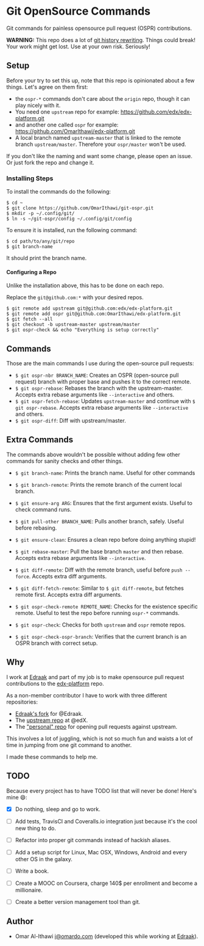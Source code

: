 # Git OpenSource Commands
Git commands for painless opensource pull request (OSPR) contributions.

**WARNING:** This repo does a lot of
[git history rewriting](https://git-scm.com/book/en/v2/Git-Tools-Rewriting-History).
Things could break! Your work might get lost. Use at your own risk.
Seriously!

## Setup
Before your try to set this up, note that this repo is opinionated about a few
things. Let's agree on them first:

 - the `ospr-*` commands don't care about the `origin` repo,
   though it can play nicely with it.
 - You need one `upstream` repo for example:
   https://github.com/edx/edx-platform.git
 - and another one called `ospr` for example:
   https://github.com/OmarIthawi/edx-platform.git
 - A local branch named `upstream-master` that is linked to the remote
   branch `upstream/master`. Therefore your `ospr/master` won't be used.

If you don't like the naming and want some change, please open an issue.
Or just fork the repo and change it.

### Installing Steps
To install the commands do the following:

```
$ cd ~
$ git clone https://github.com/OmarIthawi/git-ospr.git
$ mkdir -p ~/.config/git/
$ ln -s ~/git-ospr/config ~/.config/git/config
```

To ensure it is installed, run the following command:
```
$ cd path/to/any/git/repo
$ git branch-name
```

It should print the branch name.

#### Configuring a Repo
Unlike the installation above, this has to be done on each repo.

Replace the `git@github.com:*` with your desired repos.

```
$ git remote add upstream git@github.com:edx/edx-platform.git
$ git remote add ospr git@github.com:OmarIthawi/edx-platform.git
$ git fetch --all
$ git checkout -b upstream-master upstream/master
$ git ospr-check && echo "Everything is setup correctly"
```

## Commands
Those are the main commands I use during the open-source pull requests:

 - `$ git ospr-nbr BRANCH_NAME`: Creates an OSPR (open-source
   pull request) branch with proper base and pushes it to the correct remote.
 - `$ git ospr-rebase`: Rebases the branch with the upstream-master. Accepts extra rebase arguments like `--interactive`
   and others.
 - `$ git ospr-fetch-rebase`: Updates `upstream-master` and continue with `$ git ospr-rebase`. Accepts extra rebase arguments like `--interactive`
   and others.
 - `$ git ospr-diff`: Diff with upstream/master.

## Extra Commands
The commands above wouldn't be possible without adding few other commands
for sanity checks and other things.

  - `$ git branch-name`: Prints the branch name. Useful for other commands

  - `$ git branch-remote`: Prints the remote branch of the current local branch.

  - `$ git ensure-arg ARG`: Ensures that the first argument exists.
    Useful to check command runs.

  - `$ git pull-other BRANCH_NAME`: Pulls another branch, safely.
    Useful before rebasing.

  - `$ git ensure-clean`: Ensures a clean repo before doing anything stupid!

  - `$ git rebase-master`: Pull the base branch `master` and then rebase.
    Accepts extra rebase arguments like `--interactive`.

  - `$ git diff-remote`: Diff with the remote branch, useful before
    `push --force`. Accepts extra diff arguments.

  - `$ git diff-fetch-remote`: Similar to `$ git diff-remote`,
     but fetches remote first. Accepts extra diff arguments.

  - `$ git ospr-check-remote REMOTE_NAME`: Checks for the existence specific
    remote. Useful to test the repo before running `ospr-*` commands.

  - `$ git ospr-check`: Checks for both `upstream` and `ospr` remote repos.

  - `$ git ospr-check-ospr-branch`: Verifies that the current branch is an
    OSPR branch with correct setup.

## Why
I work at [Edraak](https://github.com/Edraak) and part of my job is to make opensource pull request
contributions to the [edx-platform](https://github.com/edx/edx-platform) repo.

As a non-member contributor I have to work with three different repositories:

 - [Edraak's fork](https://github.com/Edraak/edx-platform) for @Edraak.
 - The [upstream repo](https://github.com/edx/edx-platform) at @edX.
 - The ["personal" repo](https://github.com/OmarIthawi/edx-platform)
   for opening pull requests against upstream.

This involves a lot of juggling, which is not so much fun and waists a
lot of time in jumping from one git command to another.

I made these commands to help me.

## TODO
Because every project has to have TODO list that will never be done! Here's
mine 😄:

 - [x] Do nothing, sleep and go to work.
 - [ ] Add tests, TravisCI and Coveralls.io integration just because it's
   the cool new thing to do.
 - [ ] Refactor into proper git commands instead of hackish aliases.
 - [ ] Add a setup script for Linux, Mac OSX, Windows, Android and every
   other OS in the galaxy.
 - [ ] Write a book.
 - [ ] Create a MOOC on Coursera, charge 140$ per enrollment and
   become a millionaire.
 - [ ] Create a better version management tool than git.


## Author

 - Omar Al-Ithawi <i@omardo.com> (developed this while working at [Edraak](https://github.com/Edraak)).
